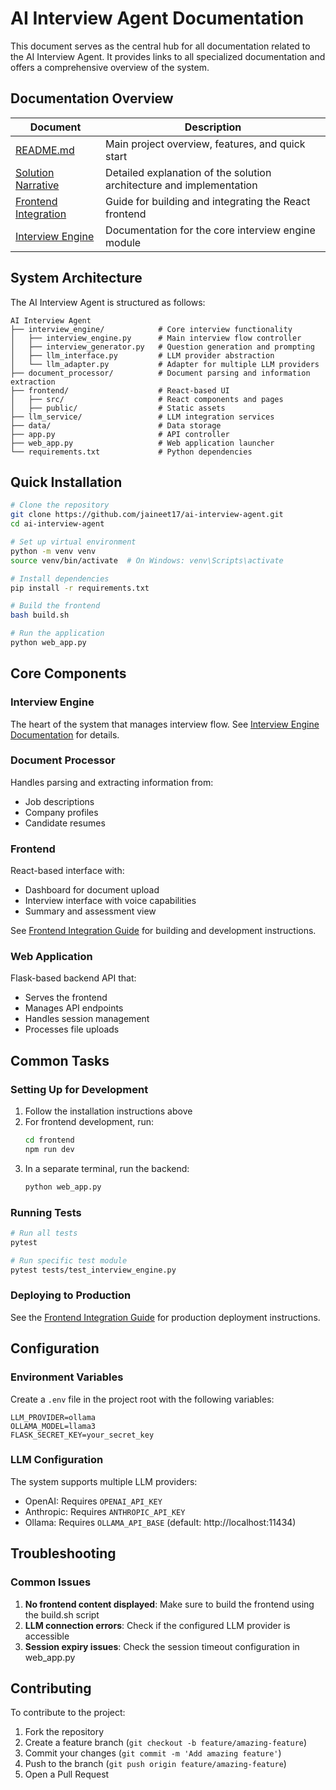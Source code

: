 # AI Interview Agent Documentation

This document serves as the central hub for all documentation related to the AI Interview Agent. It provides links to all specialized documentation and offers a comprehensive overview of the system.

## Documentation Overview

| Document | Description |
|----------|-------------|
| [README.md](README.md) | Main project overview, features, and quick start |
| [Solution Narrative](SOLUTION_NARRATIVE.md) | Detailed explanation of the solution architecture and implementation |
| [Frontend Integration](FRONTEND_INTEGRATION.md) | Guide for building and integrating the React frontend |
| [Interview Engine](interview_engine/README.md) | Documentation for the core interview engine module |

## System Architecture

The AI Interview Agent is structured as follows:

```
AI Interview Agent
├── interview_engine/            # Core interview functionality
│   ├── interview_engine.py      # Main interview flow controller
│   ├── interview_generator.py   # Question generation and prompting
│   ├── llm_interface.py         # LLM provider abstraction
│   └── llm_adapter.py           # Adapter for multiple LLM providers
├── document_processor/          # Document parsing and information extraction
├── frontend/                    # React-based UI
│   ├── src/                     # React components and pages
│   ├── public/                  # Static assets
├── llm_service/                 # LLM integration services
├── data/                        # Data storage
├── app.py                       # API controller
├── web_app.py                   # Web application launcher
└── requirements.txt             # Python dependencies
```

## Quick Installation

```bash
# Clone the repository
git clone https://github.com/jaineet17/ai-interview-agent.git
cd ai-interview-agent

# Set up virtual environment
python -m venv venv
source venv/bin/activate  # On Windows: venv\Scripts\activate

# Install dependencies
pip install -r requirements.txt

# Build the frontend
bash build.sh

# Run the application
python web_app.py
```

## Core Components

### Interview Engine

The heart of the system that manages interview flow. See [Interview Engine Documentation](interview_engine/README.md) for details.

### Document Processor

Handles parsing and extracting information from:
- Job descriptions
- Company profiles
- Candidate resumes

### Frontend

React-based interface with:
- Dashboard for document upload
- Interview interface with voice capabilities
- Summary and assessment view

See [Frontend Integration Guide](FRONTEND_INTEGRATION.md) for building and development instructions.

### Web Application

Flask-based backend API that:
- Serves the frontend
- Manages API endpoints
- Handles session management
- Processes file uploads

## Common Tasks

### Setting Up for Development

1. Follow the installation instructions above
2. For frontend development, run:
   ```bash
   cd frontend
   npm run dev
   ```
3. In a separate terminal, run the backend:
   ```bash
   python web_app.py
   ```

### Running Tests

```bash
# Run all tests
pytest

# Run specific test module
pytest tests/test_interview_engine.py
```

### Deploying to Production

See the [Frontend Integration Guide](FRONTEND_INTEGRATION.md) for production deployment instructions.

## Configuration

### Environment Variables

Create a `.env` file in the project root with the following variables:

```
LLM_PROVIDER=ollama
OLLAMA_MODEL=llama3
FLASK_SECRET_KEY=your_secret_key
```

### LLM Configuration

The system supports multiple LLM providers:
- OpenAI: Requires `OPENAI_API_KEY`
- Anthropic: Requires `ANTHROPIC_API_KEY`
- Ollama: Requires `OLLAMA_API_BASE` (default: http://localhost:11434)

## Troubleshooting

### Common Issues

1. **No frontend content displayed**: Make sure to build the frontend using the build.sh script
2. **LLM connection errors**: Check if the configured LLM provider is accessible
3. **Session expiry issues**: Check the session timeout configuration in web_app.py

## Contributing

To contribute to the project:

1. Fork the repository
2. Create a feature branch (`git checkout -b feature/amazing-feature`)
3. Commit your changes (`git commit -m 'Add amazing feature'`)
4. Push to the branch (`git push origin feature/amazing-feature`)
5. Open a Pull Request 